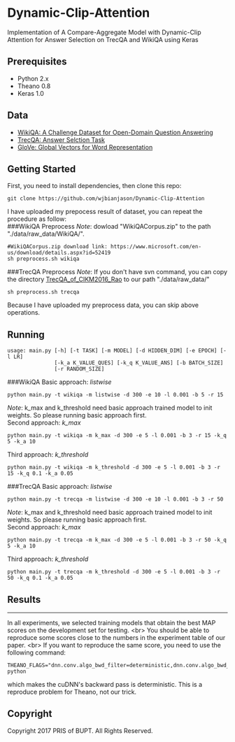 # Dynamic-Clip-Attention
Implementation of A Compare-Aggregate Model with Dynamic-Clip Attention for Answer Selection on TrecQA and WikiQA using Keras

## Prerequisites
- Python 2.x
- Theano 0.8
- Keras  1.0

## Data
- [WikiQA: A Challenge Dataset for Open-Domain Question Answering](https://www.microsoft.com/en-us/research/publication/wikiqa-a-challenge-dataset-for-open-domain-question-answering/)
- [TrecQA: Answer Selction Task](https://github.com/castorini/NCE-CNN-Torch/tree/master/data/TrecQA)
- [GloVe: Global Vectors for Word Representation](http://nlp.stanford.edu/data/glove.840B.300d.zip)

## Getting Started
First, you need to install dependencies, then clone this repo:
```
git clone https://github.com/wjbianjason/Dynamic-Clip-Attention
```

I have uploaded my prepocess result of dataset, you can repeat the procedure as follow:
<br/>
###WikiQA Preprocess
*Note*: dowload \"WikiQACorpus.zip\" to the path "./data/raw_data/WikiQA/".
```
#WikiQACorpus.zip download link: https://www.microsoft.com/en-us/download/details.aspx?id=52419
sh preprocess.sh wikiqa
```
###TrecQA Preprocess
*Note*: If you don't have svn command, you can copy the directory [TrecQA_of_CIKM2016_Rao](https://github.com/castorini/NCE-CNN-Torch/tree/master/data/TrecQA) to our path "./data/raw_data/"
```
sh preprocess.sh trecqa
```

Because I have uploaded my preprocess data, you can skip above operations.

## Running

```
usage: main.py [-h] [-t TASK] [-m MODEL] [-d HIDDEN_DIM] [-e EPOCH] [-l LR]
               [-k_a K_VALUE_QUES] [-k_q K_VALUE_ANS] [-b BATCH_SIZE]
               [-r RANDOM_SIZE]
```

###WikiQA
Basic approach: *listwise*
```
python main.py -t wikiqa -m listwise -d 300 -e 10 -l 0.001 -b 5 -r 15
```
*Note*: k_max and k_threshold need basic approach trained model to init weights.
So please running basic approach first.
<br/>
Second approach: *k_max*
```
python main.py -t wikiqa -m k_max -d 300 -e 5 -l 0.001 -b 3 -r 15 -k_q 5 -k_a 10
```
Third approach: *k_threshold*
```
python main.py -t wikiqa -m k_threshold -d 300 -e 5 -l 0.001 -b 3 -r 15 -k_q 0.1 -k_a 0.05
```


###TrecQA
Basic approach: *listwise*
```
python main.py -t trecqa -m listwise -d 300 -e 10 -l 0.001 -b 3 -r 50
```
*Note*: k_max and k_threshold need basic approach trained model to init weights.
So please running basic approach first.
<br/>
Second approach: *k_max*
```
python main.py -t trecqa -m k_max -d 300 -e 5 -l 0.001 -b 3 -r 50 -k_q 5 -k_a 10
```
Third approach: *k_threshold*
```
python main.py -t trecqa -m k_threshold -d 300 -e 5 -l 0.001 -b 3 -r 50 -k_q 0.1 -k_a 0.05
```

## Results
-------
In all experiments, we selected training models that obtain the best MAP scores on the development set for testing.
<br\>
You should be able to reproduce some scores close to the numbers in the experiment table of our paper.
<br\>
If you want to reproduce the same score, you need to use the following command:
```
THEANO_FLAGS="dnn.conv.algo_bwd_filter=deterministic,dnn.conv.algo_bwd_data=deterministic" python
```
which makes the cuDNN's backward pass is deterministic. This is a reproduce problem for Theano, not our trick. 


## Copyright
Copyright 2017 PRIS of BUPT. All Rights Reserved.